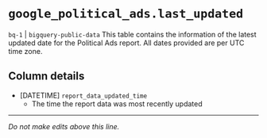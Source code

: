 # `google_political_ads.last_updated`
`bq-1` | `bigquery-public-data`
This table contains the information of the latest updated date for the Political Ads report. All dates provided are per UTC time zone.

## Column details
* [DATETIME]  `report_data_updated_time`
  - The time the report data was most recently updated

-------------------------------------------------------------------------------
*Do not make edits above this line.*
